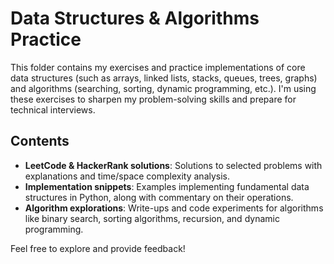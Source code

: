 # Data Structures & Algorithms Practice

This folder contains my exercises and practice implementations of core data structures (such as arrays, linked lists, stacks, queues, trees, graphs) and algorithms (searching, sorting, dynamic programming, etc.). I'm using these exercises to sharpen my problem-solving skills and prepare for technical interviews.

## Contents

- **LeetCode & HackerRank solutions**: Solutions to selected problems with explanations and time/space complexity analysis.
- **Implementation snippets**: Examples implementing fundamental data structures in Python, along with commentary on their operations.
- **Algorithm explorations**: Write-ups and code experiments for algorithms like binary search, sorting algorithms, recursion, and dynamic programming.

Feel free to explore and provide feedback!
